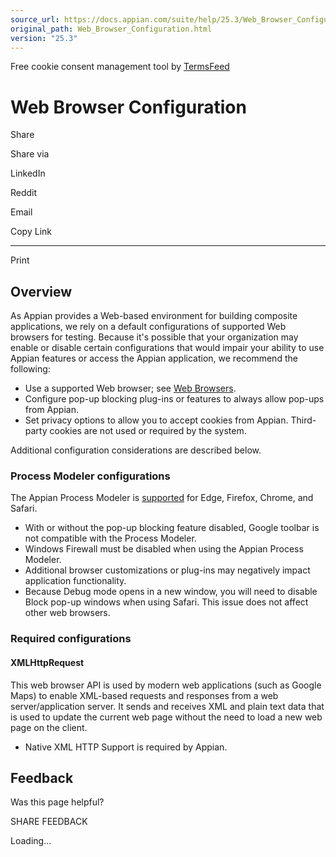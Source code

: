 ```yaml
---
source_url: https://docs.appian.com/suite/help/25.3/Web_Browser_Configuration.html
original_path: Web_Browser_Configuration.html
version: "25.3"
---
```


Free cookie consent management tool by [TermsFeed](https://www.termsfeed.com/)

# Web Browser Configuration

Share

Share via

LinkedIn

Reddit

Email

Copy Link

* * *

Print

## Overview

As Appian provides a Web-based environment for building composite applications, we rely on a default configurations of supported Web browsers for testing. Because it's possible that your organization may enable or disable certain configurations that would impair your ability to use Appian features or access the Appian application, we recommend the following:

-   Use a supported Web browser; see [Web Browsers](System_Requirements.html#web-browsers).
-   Configure pop-up blocking plug-ins or features to always allow pop-ups from Appian.
-   Set privacy options to allow you to accept cookies from Appian. Third-party cookies are not used or required by the system.

Additional configuration considerations are described below.

### Process Modeler configurations

The Appian Process Modeler is [supported](System_Requirements.html#appian-feature-support-by-browser) for Edge, Firefox, Chrome, and Safari.

-   With or without the pop-up blocking feature disabled, Google toolbar is not compatible with the Process Modeler.
-   Windows Firewall must be disabled when using the Appian Process Modeler.
-   Additional browser customizations or plug-ins may negatively impact application functionality.
-   Because Debug mode opens in a new window, you will need to disable Block pop-up windows when using Safari. This issue does not affect other web browsers.

### Required configurations

#### XMLHttpRequest

This web browser API is used by modern web applications (such as Google Maps) to enable XML-based requests and responses from a web server/application server. It sends and receives XML and plain text data that is used to update the current web page without the need to load a new web page on the client.

-   Native XML HTTP Support is required by Appian.

## Feedback

Was this page helpful?

SHARE FEEDBACK

Loading...